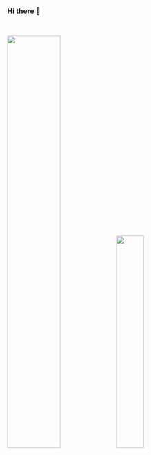 ### Hi there 👋

<!--
**Asmitkumar/asmitkumar** is a ✨ _special_ ✨ repository because its `README.md` (this file) appears on your GitHub profile.

Here are some ideas to get you started:

- 🔭 I’m currently working on ...
- 🌱 I’m currently learning ...
- 👯 I’m looking to collaborate on ...
- 🤔 I’m looking for help with ...
- 💬 Ask me about ...
- 📫 How to reach me: ...
- 😄 Pronouns: ...
- ⚡ Fun fact: ...
-->

<br/>
<p align="left">
  <img width="49.5%" src="http://github-readme-streak-stats.herokuapp.com?user=asmitkumar&theme=dark&background=000000)](https://git.io/streak-stats" />
    <img width="35.5%" src="https://github-readme-stats.vercel.app/api/top-langs/?username=asmitkumar&layout=compact&theme=vision-friendly-dark)](https://github.com/anuraghazra/github-readme-stats" />
</p>
